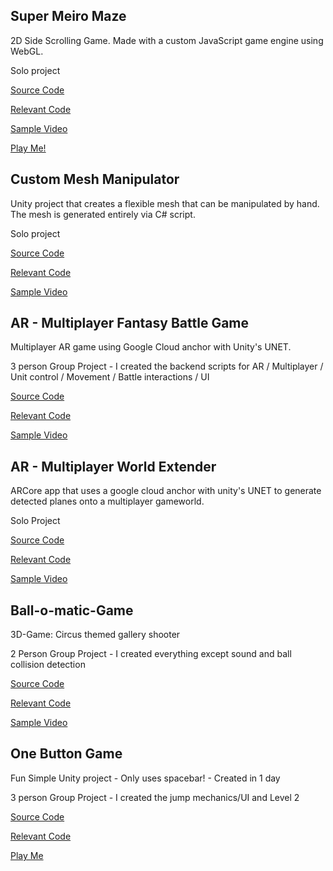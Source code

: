## Super Meiro Maze

2D Side Scrolling Game. Made with a custom JavaScript game engine using WebGL. 

Solo project

[Source Code](https://github.com/Mousytongue/SuperMeiroMaze)

[Relevant Code](https://github.com/Mousytongue/SuperMeiroMaze/tree/master/public_html/src/MyGame)

[Sample Video](https://www.youtube.com/watch?v=f_DnF3G7ec8)

[Play Me!](https://mousytongue.github.io/)

## Custom Mesh Manipulator

Unity project that creates a flexible mesh that can be manipulated by hand. The mesh is generated entirely via C# script.

Solo project

[Source Code](https://github.com/Mousytongue/MeshEditor/tree/master)

[Relevant Code](https://github.com/Mousytongue/MeshEditor/tree/master/CustomMeshEditor/Assets/Source/UI%20Support)

[Sample Video](https://ttprivatenew.s3.amazonaws.com/pulse/jacoblefeat-hotmail/attachments/10854185/Mesh+Editor+Sample.mp4)

## AR - Multiplayer Fantasy Battle Game

Multiplayer AR game using Google Cloud anchor with Unity's UNET.

3 person Group Project - I created the backend scripts for AR / Multiplayer / Unit control / Movement / Battle interactions / UI

[Source Code](https://github.com/Mousytongue/AR-CollabWorldExtender)

[Relevant Code](https://github.com/Mousytongue/AR-CollabWorldExtender/tree/master/TestAR1/Assets/UserFiles/Scripts)

[Sample Video](https://jacoblefeat-hotmail.tinytake.com/tt/MzU5MjQxMl8xMDg1NDQ2Ng)

## AR - Multiplayer World Extender

ARCore app that uses a google cloud anchor with unity's UNET to generate detected planes onto a multiplayer gameworld.

Solo Project

[Source Code](https://github.com/TSampson92/ARFantasyBattleSimFinal)

[Relevant Code](https://github.com/TSampson92/ARFantasyBattleSimFinal/tree/master/AR%20Battle%20Simulator/Assets/ARFantasy/Scripts)

[Sample Video](https://jacoblefeat-hotmail.tinytake.com/tt/MzU5MjM5N18xMDg1NDM2MA)

## Ball-o-matic-Game

3D-Game: Circus themed gallery shooter

2 Person Group Project - I created everything except sound and ball collision detection

[Source Code](https://github.com/Mousytongue/Ball-o-matic-Game)

[Relevant Code](https://github.com/Mousytongue/Ball-o-matic-Game/tree/master/Ball-Sacomatic/Assets/Resources/Scripts/Behaviour%20Scripts)

[Sample Video](https://www.youtube.com/watch?v=oKZRHxY38pM)

## One Button Game

Fun Simple Unity project - Only uses spacebar! - Created in 1 day

3 person Group Project - I created the jump mechanics/UI and Level 2

[Source Code](https://github.com/Mousytongue/OneButtonGame)

[Relevant Code](https://github.com/Mousytongue/OneButtonGame/tree/master/Betum13/Assets)

[Play Me]()
